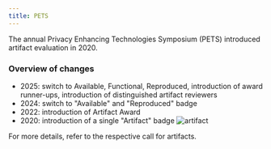 ```yaml
---
title: PETS
---
```


The annual Privacy Enhancing Technologies Symposium (PETS) introduced artifact
evaluation in 2020.

### Overview of changes

- 2025: switch to Available, Functional, Reproduced, introduction of award
  runner-ups, introduction of distinguished artifact reviewers
- 2024: switch to "Available" and "Reproduced" badge
- 2022: introduction of Artifact Award
- 2020: introduction of a single "Artifact" badge <img src ="{{ site.baseurl }}/images/pets-badge-artifact-2020.png" alt="artifact">

For more details, refer to the respective call for artifacts.